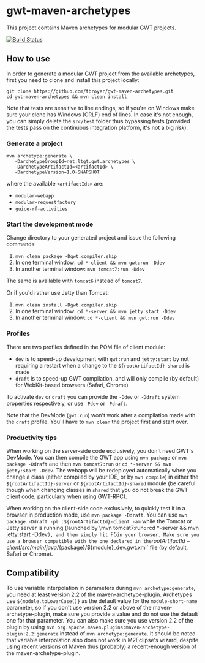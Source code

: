 gwt-maven-archetypes
====================

This project contains Maven archetypes for modular GWT projects.

[![Build Status](https://buildhive.cloudbees.com/job/tbroyer/job/gwt-maven-archetypes/badge/icon)](https://buildhive.cloudbees.com/job/tbroyer/job/gwt-maven-archetypes/)

How to use
----------

In order to generate a modular GWT project from the available archetypes, first
you need to clone and install this project locally:

    git clone https://github.com/tbroyer/gwt-maven-archetypes.git
    cd gwt-maven-archetypes && mvn clean install

Note that tests are sensitive to line endings, so if you're on Windows make sure
your clone has Windows (CRLF) end of lines. In case it's not enough, you can simply
delete the `src/test` folder thus bypassing tests (provided the tests pass on the
continuous integration platform, it's not a big _risk_).

### Generate a project

    mvn archetype:generate \
       -DarchetypeGroupId=net.ltgt.gwt.archetypes \
       -DarchetypeArtifactId=<artifactId> \
       -DarchetypeVersion=1.0-SNAPSHOT

where the available `<artifactIds>` are:

* `modular-webapp`
* `modular-requestfactory`
* `guice-rf-activities`

### Start the development mode

Change directory to your generated project and issue the following commands:

1. `mvn clean package -Dgwt.compiler.skip`
2. In one terminal window: `cd *-client && mvn gwt:run -Ddev`
3. In another terminal window: `mvn tomcat7:run -Ddev`

The same is available with `tomcat6` instead of `tomcat7`.

Or if you'd rather use Jetty than Tomcat:

1. `mvn clean install -Dgwt.compiler.skip`
2. In one terminal window: `cd *-server && mvn jetty:start -Ddev`
3. In another terminal window: `cd *-client && mvn gwt:run -Ddev`

### Profiles

There are two profiles defined in the POM file of client module:

* `dev` is to speed-up development with `gwt:run` and `jetty:start` by not
  requiring a restart when a change to the `${rootArtifactId}-shared` is made
* `draft` is to speed-up GWT compilation, and will only compile (by default)
  for WebKit-based browsers (Safari, Chrome)

To activate `dev` or `draft` you can provide the `-Ddev` or `-Ddraft` system
properties respectively, or use `-Pdev` or `-Pdraft`.

Note that the DevMode (`gwt:run`) won't work after a compilation made with the
`draft` profile. You'll have to `mvn clean` the project first and start over.

### Productivity tips

When working on the server-side code exclusively, you don't need GWT's DevMode.
You can then compile the GWT app using `mvn package` or `mvn package -Ddraft`
and then `mvn tomcat7:run` or `cd *-server && mvn jetty:start -Ddev`. The
webapp will be redeployed automatically when you change a class (either
compiled by your IDE, or by `mvn compile`) in either the
`${rootArtifactId}-server` or `${rootArtifactId}-shared` module (be careful
though when changing classes in `shared` that you do not break the GWT client
code, particularly when using GWT-RPC).

When working on the client-side code exclusively, to quickly test it in a
browser in production mode, use `mvn package -Ddraft`. You can use `mvn package
-Ddraft -pl :${rootArtifactId}-client -am` while the Tomcat or Jetty server is
running (launched by \mvn tomcat7:run` or `cd *-server && mvn jetty:start -Ddev`),
and then simply hit `F5` in your browser. Make sure you use a browser compatible
with the one declared in the
`${rootArtifactId}-client/src/main/java/${package}/${module}_dev.gwt.xml` file
(by default, Safari or Chrome).

Compatibility
-------------

To use variable interpolation in parameters during `mvn archetype:generate`,
you need at least version 2.2 of the maven-archetype-plugin. Archetypes use
`${module.toLowerCase()}` as the default value for the `module-short-name`
parameter, so if you don't use version 2.2 or above of the
maven-archetype-plugin, make sure you provide a value and do not use the
default one for that parameter. You can also make sure you use version 2.2 of
the plugin by using `mvn
org.apache.maven.plugins:maven-archetype-plugin:2.2:generate` instead of `mvn
archetype:generate`. It should be noted that variable interpolation also does
not work in M2Eclipse's wizard, despite using recent versions of Maven thus
(probably) a recent-enough version of the maven-archetype-plugin.

